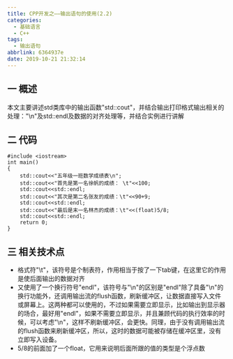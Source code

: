 ```yaml
---
title: CPP开发之——输出语句的使用(2.2)
categories:
  - 基础语言
  - C++
tags:
  - 输出语句
abbrlink: 6364937e
date: 2019-10-21 21:32:14
---
```

## 一 概述
本文主要讲述std类库中的输出函数"std::cout"，并结合输出打印格式输出相关的处理："\n"及std::endl及数据的对齐处理等，并结合实例进行讲解  

<!--more-->

## 二 代码

	#include <iostream>
	int main()
	{
		std::cout<<"五年级一班数学成绩表\n";
		std::cout<<"首先是第一名徐帆的成绩： \t"<<100;
		std::cout<<std::endl;
		std::cout<<"其次是第二名张友的成绩：\t"<<90+9;
		std::cout<<std::endl;
		std::cout<<"最后是末一名林杰的成绩：\t"<<(float)5/8;
		std::cout<<std::endl;
		return 0;
	}

## 三 相关技术点
* 格式符"\t"，该符号是个制表符，作用相当于按了一下tab键，在这里它的作用是使后面输出的数据对齐
* 又使用了一个换行符号"endl"，该符号与"\n"的区别是"endl"除了具备"\n"的换行功能外，还调用输出流的flush函数，刷新缓冲区，让数据直接写入文件或屏幕上。这两种都可以使用的，不过如果需要立即显示，比如输出到显示器的场合，最好用"endl"，如果不需要立即显示，并且兼顾代码的执行效率的时候，可以考虑"\n"，这样不刷新缓冲区，会更快。同理，由于没有调用输出流的flush函数来刷新缓冲区，所以，这时的数据可能被存储在缓冲区里，没有立即写入设备。
* 5/8的前面加了一个float，它用来说明后面所跟的值的类型是个浮点数